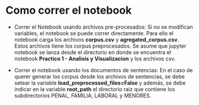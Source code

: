 # Como correr el notebook

- Correr el Notebook usando archivos pre-procesados: Si no se modifican variables, el notebook se puede correr directamente. Para ello el notebook carga los archivos **corpus.csv** y **agregated_corpus.csv**. Estos archivos tiene los corpus preprocesados. Se asume que jupyter notebook se lanza desde el directorio en donde se encuentra el notebook **Practico 1 - Analisis y Visualizacion** y los archivos csv.

- Correr el notebook usando los documentos de sentencias: En el caso de querer generar los corpus desde los archivos de sentencias, se debe setear la variable **load_preprocessed_files=False** y además, se debe indicar en la variable **root_path** el directorio raíz que contiene los subdirectorios PENAL, FAMILIA, LABORAL y MENORES.
